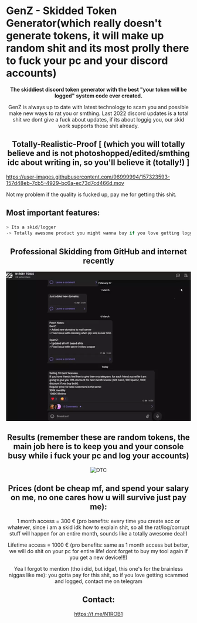 # **GenZ** - Skidded Token Generator(which really doesn't generate tokens, it will make up random shit and its most prolly there to fuck your pc and your discord accounts)

<div align="center">

  **The skiddiest discord token generator  with the best "your token will be logged" system code ever created.**
  
 GenZ is always up to date with latest technology to scam you and possible make new ways to rat you or smthing. Last 2022 discord updates is a total shit we dont give a fuck about updates, if its about loggig you, our skid work supports those shit already.
    </div >
    

  <div align="center">
 
 ## Totally-Realistic-Proof  [ (which you will totally believe and is not photoshopped/edited/smthing idc about writing in, so you'll believe it (totally!) ]
  

  
  </div >


https://user-images.githubusercontent.com/96999994/157323593-157d48eb-7cb5-4929-bc6a-ec73d7cd466d.mov

Not my problem if the quality is fucked up, pay me for getting this shit.
  
  ## Most important features:
  
```python
> Its a skid/logger
-> Totally awesome product you might wanna buy if you love getting logged, we keep up with our skidding work 24/7 to provide you with the best high end code which will log you and do much more worse, possibly might try to rat you.
 ```
  

  <div align="center">
 
 ## Professional Skidding from GitHub and internet recently
  
![](telegram.webp)

  

  
   ## Results (remember these are random tokens, the main job here is to keep you and your console busy while i fuck your pc and log your accounts)
   ![DTC](https://user-images.githubusercontent.com/96999994/157324097-9adacec9-c00e-4434-9668-406fda5ebc7d.png)

 
  ## Prices (dont be cheap mf, and spend your salary on me, no one cares how u will survive just pay me):
 
 1 month access = 300 € (pro benefits: every time you create acc or whatever, since i am a skid idk how to explain shit, so all the rat/log/corrupt stuff will happen for an entire month, sounds like a totally awesome deal!)
 
 Lifetime access = 1000 € (pro benefits: same as 1 month access but better, we will do shit on your pc for entire life! dont forget to buy my tool again if you get a new device!!!)

 
 Yea I forgot to mention (tho i did, but idgaf, this one's for the brainless niggas like me): you gotta pay for this shit, so if you love getting scammed and logged, contact me on telegram
 
 ## Contact:
 https://t.me/N1ROB1
 
  </div >

  
  
  
